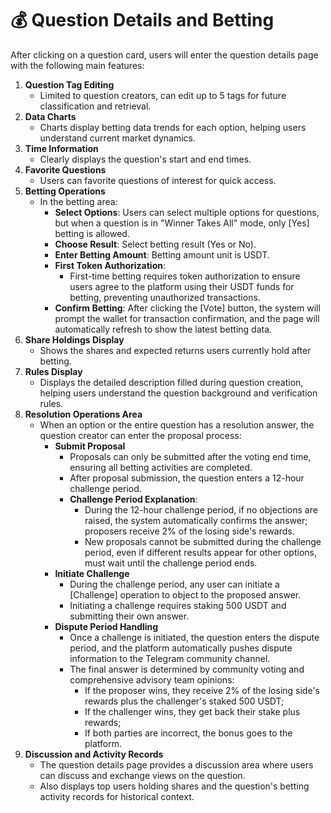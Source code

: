 # 💰 Question Details and Betting

After clicking on a question card, users will enter the question details page with the following main features:

1. **Question Tag Editing**
   - Limited to question creators, can edit up to 5 tags for future classification and retrieval.
2. **Data Charts**
   - Charts display betting data trends for each option, helping users understand current market dynamics.
3. **Time Information**
   - Clearly displays the question's start and end times.
4. **Favorite Questions**
   - Users can favorite questions of interest for quick access.
5. **Betting Operations**
   - In the betting area:
     - **Select Options**: Users can select multiple options for questions, but when a question is in "Winner Takes All" mode, only [Yes] betting is allowed.
     - **Choose Result**: Select betting result (Yes or No).
     - **Enter Betting Amount**: Betting amount unit is USDT.
     - **First Token Authorization**:
       - First-time betting requires token authorization to ensure users agree to the platform using their USDT funds for betting, preventing unauthorized transactions.
     - **Confirm Betting**: After clicking the [Vote] button, the system will prompt the wallet for transaction confirmation, and the page will automatically refresh to show the latest betting data.
6. **Share Holdings Display**
   - Shows the shares and expected returns users currently hold after betting.
7. **Rules Display**
   - Displays the detailed description filled during question creation, helping users understand the question background and verification rules.
8. **Resolution Operations Area**
   - When an option or the entire question has a resolution answer, the question creator can enter the proposal process:
     - **Submit Proposal**
       - Proposals can only be submitted after the voting end time, ensuring all betting activities are completed.
       - After proposal submission, the question enters a 12-hour challenge period.
       - **Challenge Period Explanation**:
         - During the 12-hour challenge period, if no objections are raised, the system automatically confirms the answer; proposers receive 2% of the losing side's rewards.
         - New proposals cannot be submitted during the challenge period, even if different results appear for other options, must wait until the challenge period ends.
     - **Initiate Challenge**
       - During the challenge period, any user can initiate a [Challenge] operation to object to the proposed answer.
       - Initiating a challenge requires staking 500 USDT and submitting their own answer.
     - **Dispute Period Handling**
       - Once a challenge is initiated, the question enters the dispute period, and the platform automatically pushes dispute information to the Telegram community channel.
       - The final answer is determined by community voting and comprehensive advisory team opinions:
         - If the proposer wins, they receive 2% of the losing side's rewards plus the challenger's staked 500 USDT;
         - If the challenger wins, they get back their stake plus rewards;
         - If both parties are incorrect, the bonus goes to the platform.
9. **Discussion and Activity Records**
   - The question details page provides a discussion area where users can discuss and exchange views on the question.
   - Also displays top users holding shares and the question's betting activity records for historical context.
